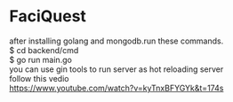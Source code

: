 # FaciQuest
 after installing golang and mongodb.run these commands.<br>
$ cd backend/cmd <br>
$ go run main.go <br>
you can use gin tools to run server as hot reloading server<br>
follow this vedio <br>
https://www.youtube.com/watch?v=kyTnxBFYGYk&t=174s



